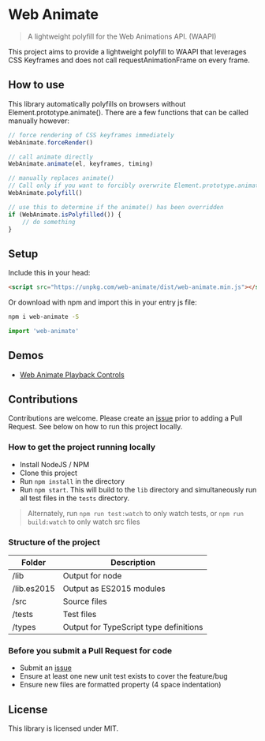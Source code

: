 # Web Animate

>A lightweight polyfill for the Web Animations API. (WAAPI)

This project aims to provide a lightweight polyfill to WAAPI that leverages CSS Keyframes and does not call requestAnimationFrame on every frame.

## How to use

This library automatically polyfills on browsers without Element.prototype.animate(). There are a few functions that can be called manually however:

```js
// force rendering of CSS keyframes immediately
WebAnimate.forceRender()

// call animate directly
WebAnimate.animate(el, keyframes, timing)

// manually replaces animate()
// Call only if you want to forcibly overwrite Element.prototype.animate()
WebAnimate.polyfill()

// use this to determine if the animate() has been overridden
if (WebAnimate.isPolyfilled()) {
    // do something
}
```

## Setup

Include this in your head:

```html
<script src="https://unpkg.com/web-animate/dist/web-animate.min.js"></script>
```

Or download with npm and import this in your entry js file:

```bash
npm i web-animate -S
```

```js
import 'web-animate'
```

## Demos

- [Web Animate Playback Controls](https://codepen.io/animationatwork/pen/mpLQZP/)

## Contributions

Contributions are welcome.  Please create an [issue](https://github.com/animationatwork/web-animate/issues) prior to adding a Pull Request.  See below on how to run this project locally.

### How to get the project running locally

- Install NodeJS / NPM
- Clone this project
- Run ```npm install``` in the directory
- Run ```npm start```.  This will build to the ```lib``` directory and simultaneously run all test files in the ```tests``` directory.

 > Alternately, run ```npm run test:watch``` to only watch tests, or ```npm run build:watch``` to only watch src files

### Structure of the project

| Folder | Description |
| --- | --- |
| /lib | Output for node |
| /lib.es2015 | Output as ES2015 modules |
| /src | Source files |
| /tests | Test files |
| /types | Output for TypeScript type definitions |

### Before you submit a Pull Request for code

- Submit an [issue](https://github.com/animationatwork/web-animate/issues)
- Ensure at least one new unit test exists to cover the feature/bug
- Ensure new files are formatted property (4 space indentation)

## License

This library is licensed under MIT.
